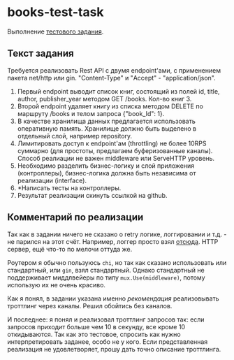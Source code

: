 # books-test-task

Выполнение [тестового задания](https://pastebin.com/Bq1u901B).

## Текст задания

Требуется реализовать Rest API с двумя endpoint'ами, с применением пакета
net/http или gin. "Content-Type" и "Accept" - "application/json".

1. Первый endpoint выводит список книг, состоящий из полей id, title, author,
   publisher_year методом GET /books. Кол-во книг 3.
2. Второй endpoint удаляет книгу из списка методом DELETE по маршруту /books и
   телом запроса {"book_Id": 1}.
3. В качестве хранилища данных предлагается использовать оперативную память.
   Хранилище должно быть выделено в отдельный слой, например repository.
4. Лимитировать доступ к endpoint'ам (throttling) не более 10RPS суммарно (для
   простоты, предлагаем буферизованные каналы). Способ реалиации не важен
   middleware или ServeHTTP уровень.
5. Необходимо разделить бизнес-логику и слой приложения (контроллеры),
   бизнес-логика должна быть независима от реализации (interface).
6. *Написать тесты на контроллеры.
7. Результат реализации скинуть ссылкой на github.

## Комментарий по реализации

Так как в задании ничего не сказано о retry логике, логгировании и т.д. - не
парился на этот счёт. Например, логгер просто
взял [отсюда](https://github.com/evrone/go-clean-template/blob/master/pkg/logger/logger.go).
HTTP сервер, ещё что-то по мелочи оттуда же.

Роутером я обычно пользуюсь `chi`, но так как сказано использовать или
стандартный, или `gin`, взял стандартный. Однако стандартный не поддерживает
миддлвейеры по типу `mux.Use(middleware)`, потому использую их не очень красиво.

Как я понял, в задании указана именно _рекомендация_ реализовывать троттлинг 
через каналы. Решил обойтись без каналов.

И последнее: я понял и реализовал троттлинг запросов так: если запросов
приходит больше чем 10 в секунду, все кроме 10 откидываются. Так как это
тестовое, спросить как нужно интерпретировать заданее, особо не у кого.
Если представленная реализация не удовлетворяет, прошу дать точно описание 
троттлинга.
